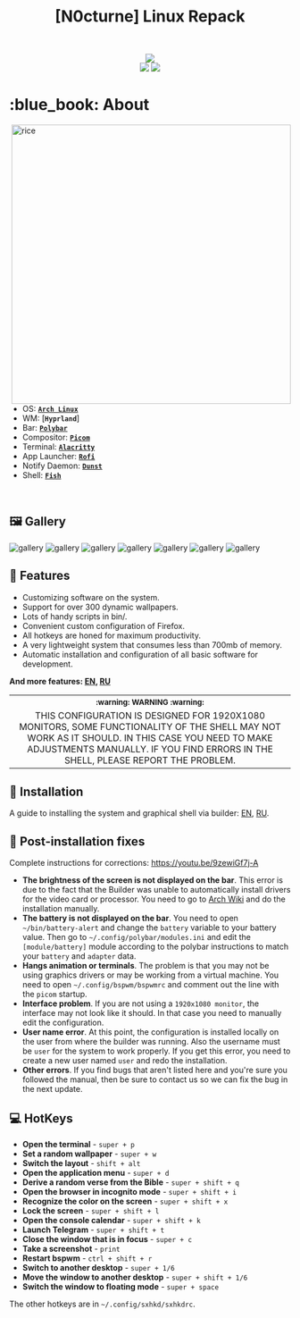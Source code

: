 <h1 align="center"> [N0cturne] Linux Repack </h1>

<!-- BADGES -->
</br>

<p align="center">
  <img src="https://img.shields.io/github/issues/zproger/bspwm-dotfiles?style=for-the-badge">
  </br>
  <img src="https://img.shields.io/github/languages/count/zproger/bspwm-dotfiles?style=for-the-badge">
  <img src="https://img.shields.io/github/repo-size/Zproger/bspwm-dotfiles?style=for-the-badge">
  </br>
</p>

<!-- INFORMATION -->
<h1 align="left"> :blue_book: About</h1> 

<img src="demonstration/1.png" alt="rice" align="right" width="500px">

</br>

 - OS: [**`Arch Linux`**](https://archlinux.org/)
 - WM: [**`Hyprland`**]
 - Bar: [**`Polybar`**](https://github.com/polybar/polybar)
 - Compositor: [**`Picom`**](https://github.com/yshui/picom)
 - Terminal: [**`Alacritty`**](https://github.com/alacritty/alacritty)
 - App Launcher: [**`Rofi`**](https://github.com/davatorium/rofi)
 - Notify Daemon: [**`Dunst`**](https://github.com/dunst-project/dunst)
 - Shell: [**`Fish`**](https://github.com/fish-shell/fish-shell)

</br>


<!-- IMAGES -->
## 🖼️ Gallery
![gallery](demonstration/1.png)
![gallery](demonstration/2.png)
![gallery](demonstration/3.png)
![gallery](demonstration/4.png)
![gallery](demonstration/5.png)
![gallery](demonstration/6.png)
![gallery](demonstration/7.png)


<!-- FEATURES -->
## 🚀 Features
* Customizing software on the system.
* Support for over 300 dynamic wallpapers.
* Lots of handy scripts in bin/.
* Convenient custom configuration of Firefox.
* All hotkeys are honed for maximum productivity.
* A very lightweight system that consumes less than 700mb of memory.
* Automatic installation and configuration of all basic software for development.

**And more features: [EN](Docs/03_all_features_and_tricks_english.md), [RU](Docs/02_all_features_and_tricks_russian.md)**

<table align="center">
   <tr>
      <th align="center">
         <sup>:warning: WARNING :warning:</sup>
      </th>
   </tr>
   <tr>
      <td align="center">
        THIS CONFIGURATION IS DESIGNED FOR 1920X1080 MONITORS,
        SOME FUNCTIONALITY OF THE SHELL MAY NOT WORK AS IT SHOULD.
        IN THIS CASE YOU NEED TO MAKE ADJUSTMENTS MANUALLY.
        IF YOU FIND ERRORS IN THE SHELL, PLEASE REPORT THE PROBLEM.
   </tr>
   </table>


<!-- INSTALLATION -->
## :blue_book: Installation
A guide to installing the system and graphical shell via builder: [EN](Docs/01_installing_arch_linux_with_bspwm_english.md), [RU](Docs/00_installing_arch_linux_with_bspwm_russian.md). 


<!-- ERRORS -->
## :moyai: Post-installation fixes
Complete instructions for corrections: https://youtu.be/9zewiGf7j-A
* **The brightness of the screen is not displayed on the bar**. This error is due to the fact that the Builder was unable to automatically install drivers for the video card or processor. You need to go to [Arch Wiki](https://wiki.archlinux.org/) and do the installation manually.
* **The battery is not displayed on the bar**. You need to open `~/bin/battery-alert` and change the `battery` variable to your battery value. Then go to `~/.config/polybar/modules.ini` and edit the `[module/battery]` module according to the polybar instructions to match your `battery` and `adapter` data.
* **Hangs animation or terminals**. The problem is that you may not be using graphics drivers or may be working from a virtual machine. You need to open `~/.config/bspwm/bspwmrc` and comment out the line with the `picom` startup.
* **Interface problem**. If you are not using a `1920x1080 monitor`, the interface may not look like it should. In that case you need to manually edit the configuration.
* **User name error**. At this point, the configuration is installed locally on the user from where the builder was running. Also the username must be `user` for the system to work properly. If you get this error, you need to create a new user named `user` and redo the installation.
* **Other errors**. If you find bugs that aren't listed here and you're sure you followed the manual, then be sure to contact us so we can fix the bug in the next update.


<!-- HOTKEYS -->
## 💻 HotKeys
* **Open the terminal** - `super + p`
* **Set a random wallpaper** - `super + w`
* **Switch the layout** - `shift + alt`
* **Open the application menu** - `super + d`
* **Derive a random verse from the Bible** - `super + shift + q`
* **Open the browser in incognito mode** - `super + shift + i`
* **Recognize the color on the screen** - `super + shift + x`
* **Lock the screen** - `super + shift + l`
* **Open the console calendar** - `super + shift + k`
* **Launch Telegram** - `super + shift + t`
* **Close the window that is in focus** - `super + c`
* **Take a screenshot** - `print`
* **Restart bspwm** - `ctrl + shift + r`
* **Switch to another desktop** - `super + 1/6`
* **Move the window to another desktop** - `super + shift + 1/6`
* **Switch the window to floating mode** - `super + space`

The other hotkeys are in `~/.config/sxhkd/sxhkdrc`.
